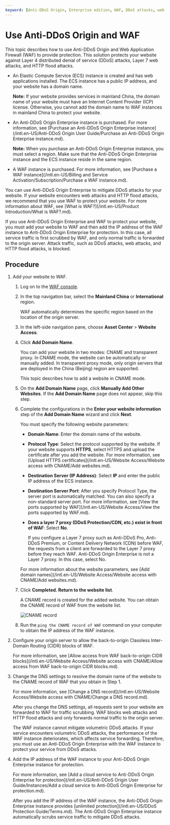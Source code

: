 ```yaml
---
keyword: [Anti-DDoS Origin, Enterprise edition, WAF, DDoS attacks, web attacks, HTTP flood attacks, xx]
---
```


# Use Anti-DDoS Origin and WAF

This topic describes how to use Anti-DDoS Origin and Web Application Firewall \(WAF\) to provide protection. This solution protects your website against Layer 4 distributed denial of service \(DDoS\) attacks, Layer 7 web attacks, and HTTP flood attacks.

-   An Elastic Compute Service \(ECS\) instance is created and has web applications installed. The ECS instance has a public IP address, and your website has a domain name.

    **Note:** If your website provides services in mainland China, the domain name of your website must have an Internet Content Provider \(ICP\) license. Otherwise, you cannot add the domain name to WAF instances in mainland China to protect your website.

-   An Anti-DDoS Origin Enterprise instance is purchased. For more information, see [Purchase an Anti-DDoS Origin Enterprise instance](/intl.en-US/Anti-DDoS Origin User Guide/Purchase an Anti-DDoS Origin Enterprise instance.md).

    **Note:** When you purchase an Anti-DDoS Origin Enterprise instance, you must select a region. Make sure that the Anti-DDoS Origin Enterprise instance and the ECS instance reside in the same region.

-   A WAF instance is purchased. For more information, see [Purchase a WAF instance](/intl.en-US/Billing and Service Activation/Subscription/Purchase a WAF instance.md).

You can use Anti-DDoS Origin Enterprise to mitigate DDoS attacks for your website. If your website encounters web attacks and HTTP flood attacks, we recommend that you use WAF to protect your website. For more information about WAF, see [What is WAF?](/intl.en-US/Product Introduction/What is WAF?.md).

If you use Anti-DDoS Origin Enterprise and WAF to protect your website, you must add your website to WAF and then add the IP address of the WAF instance to Anti-DDoS Origin Enterprise for protection. In this case, all service traffic is first scrubbed by WAF, and only normal traffic is forwarded to the origin server. Attack traffic, such as DDoS attacks, web attacks, and HTTP flood attacks, is blocked.

## Procedure

1.  Add your website to WAF.

    1.  Log on to the [WAF console](https://yundun.console.aliyun.com/?&p=wafnext).

    2.  In the top navigation bar, select the **Mainland China** or **International** region.

        WAF automatically determines the specific region based on the location of the origin server.

    3.  In the left-side navigation pane, choose **Asset Center** \> **Website Access**.

    4.  Click **Add Domain Name**.

        You can add your website in two modes: CNAME and transparent proxy. In CNAME mode, the website can be automatically or manually added. In transparent proxy mode, only origin servers that are deployed in the China \(Beijing\) region are supported.

        This topic describes how to add a website in CNAME mode.

    5.  On the **Add Domain Name** page, click **Manually Add Other Websites**. If the **Add Domain Name** page does not appear, skip this step.

    6.  Complete the configurations in the **Enter your website information** step of the **Add Domain Name** wizard and click **Next**.

        You must specify the following website parameters:

        -   **Domain Name**: Enter the domain name of the website.
        -   **Protocol Type**: Select the protocol supported by the website. If your website supports **HTTPS**, select HTTPS and upload the certificate after you add the website. For more information, see [Upload HTTPS certificates](/intl.en-US/Website Access/Website access with CNAME/Add websites.md).
        -   **Destination Server \(IP Address\)**: Select **IP** and enter the public IP address of the ECS instance.
        -   **Destination Server Port**: After you specify Protocol Type, the server port is automatically matched. You can also specify a non-standard server port. For more information, see [View the ports supported by WAF](/intl.en-US/Website Access/View the ports supported by WAF.md).
        -   **Does a layer 7 proxy \(DDoS Protection/CDN, etc.\) exist in front of WAF**: Select **No**.

            If you configure a Layer 7 proxy such as Anti-DDoS Pro, Anti-DDoS Premium, or Content Delivery Network \(CDN\) before WAF, the requests from a client are forwarded to the Layer 7 proxy before they reach WAF. Anti-DDoS Origin Enterprise is not a Layer 7 proxy. In this case, select No.

        For more information about the website parameters, see [Add domain names](/intl.en-US/Website Access/Website access with CNAME/Add websites.md).

    7.  Click **Completed. Return to the website list**.

        A CNAME record is created for the added website. You can obtain the CNAME record of WAF from the website list.

        ![CNAME record ](https://static-aliyun-doc.oss-accelerate.aliyuncs.com/assets/img/en-US/7801549951/p97144.png)

    8.  Run the `ping the CNAME record of WAF` command on your computer to obtain the IP address of the WAF instance.

2.  Configure your origin server to allow the back-to-origin Classless Inter-Domain Routing \(CIDR\) blocks of WAF.

    For more information, see [Allow access from WAF back-to-origin CIDR blocks](/intl.en-US/Website Access/Website access with CNAME/Allow access from WAF back-to-origin CIDR blocks.md).

3.  Change the DNS settings to resolve the domain name of the website to the CNAME record of WAF that you obtain in Step 1.

    For more information, see [Change a DNS record](/intl.en-US/Website Access/Website access with CNAME/Change a DNS record.md).

    After you change the DNS settings, all requests sent to your website are forwarded to WAF for traffic scrubbing. WAF blocks web attacks and HTTP flood attacks and only forwards normal traffic to the origin server.

    The WAF instance cannot mitigate volumetric DDoS attacks. If your service encounters volumetric DDoS attacks, the performance of the WAF instance deteriorates, which affects service forwarding. Therefore, you must use an Anti-DDoS Origin Enterprise with the WAF instance to protect your service from DDoS attacks.

4.  Add the IP address of the WAF instance to your Anti-DDoS Origin Enterprise instance for protection.

    For more information, see [Add a cloud service to Anti-DDoS Origin Enterprise for protection](/intl.en-US/Anti-DDoS Origin User Guide/Instances/Add a cloud service to Anti-DDoS Origin Enterprise for protection.md).

    After you add the IP address of the WAF instance, the Anti-DDoS Origin Enterprise instance provides [unlimited protection](/intl.en-US/DDoS Protection Guide/Terms.md). The Anti-DDoS Origin Enterprise instance automatically scrubs service traffic to mitigate DDoS attacks.


